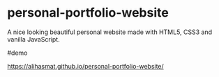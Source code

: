 # personal-portfolio-website

 A nice looking beautiful personal website made with HTML5, CSS3 and vanilla JavaScript.

 #demo
 
 https://alihasmat.github.io/personal-portfolio-website/
